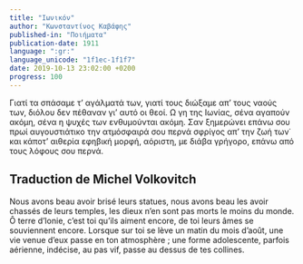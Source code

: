 ```yaml
---
title: "Ιωνικόν"
author: "Κωνσταντίνος Καβάφης"
published-in: "Ποιήματα"
publication-date: 1911
language: ":gr:"
language_unicode: "1f1ec-1f1f7"
date: 2019-10-13 23:02:00 +0200
progress: 100
---
```

Γιατί τα σπάσαμε τ’ αγάλματά των,
γιατί τους διώξαμε απ’ τους ναούς των,
διόλου δεν πέθαναν γι’ αυτό οι θεοί.
Ω γη της Ιωνίας, σένα αγαπούν ακόμη,
σένα η ψυχές των ενθυμούνται ακόμη.
Σαν ξημερώνει επάνω σου πρωί αυγουστιάτικο
την ατμόσφαιρά σου περνά σφρίγος απ’ την ζωή των˙
και κάποτ’ αιθερία εφηβική μορφή,
αόριστη, με διάβα γρήγορο,
επάνω από τους λόφους σου περνά.


## Traduction de Michel Volkovitch
Nous avons beau avoir brisé leurs statues,
nous avons beau les avoir chassés de leurs temples,
les dieux n’en sont pas morts le moins du monde. 
Ô terre d’Ionie, c’est toi qu’ils aiment encore,
de toi leurs âmes se souviennent encore. 
Lorsque sur toi se lève un matin du mois d’août,
une vie venue d’eux passe en ton atmosphère ;
une forme adolescente, parfois
aérienne, indécise, au pas vif,
passe au dessus de tes collines.
